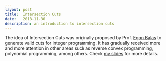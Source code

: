 ```yaml
---
layout: post
title:  Intersection Cuts
date:   2018-11-30 
description: an introduction to intersection cuts
---
```


The idea of Intersection Cuts was originally proposed by Prof. <a href="https://en.wikipedia.org/wiki/Egon_Balas" target="_blank">Egon Balas</a>  to generate valid cuts for integer programming. It has gradually received more and more attention in other areas such as reverse convex programming, polynomial programming, among others. Check <a href="/assets/pdf/PSE_Seminar_Akang_Wang_2018_11_30.pdf" target="_blank">my slides</a> for more details.